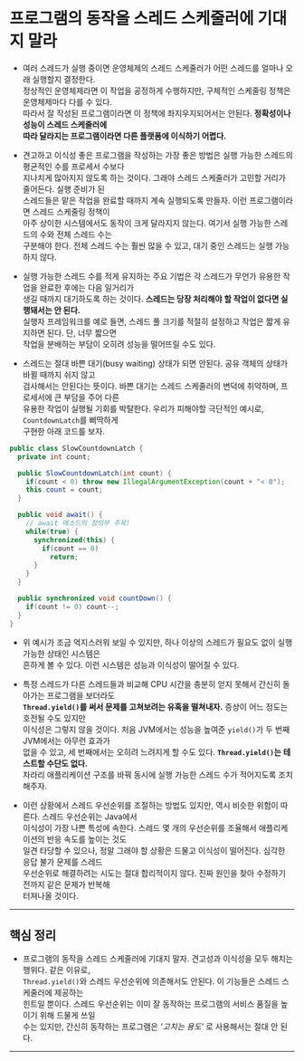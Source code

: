 # 프로그램의 동작을 스레드 스케줄러에 기대지 말라

- 여러 스레드가 실행 중이면 운영체제의 스레드 스케줄러가 어떤 스레드를 얼마나 오래 실행할지 결정한다.  
  정상적인 운영체제라면 이 작업을 공정하게 수행하지만, 구체적인 스케줄링 정책은 운영체제마다 다를 수 있다.  
  따라서 잘 작성된 프로그램이라면 이 정책에 좌지우지되어서는 안된다. **정확성이나 성능이 스레드 스케줄러에**  
  **따라 달라지는 프로그램이라면 다른 플랫폼에 이식하기 어렵다.**

- 견고하고 이식성 좋은 프로그램을 작성하는 가장 좋은 방법은 실행 가능한 스레드의 평균적인 수를 프로세서 수보다  
  지나치게 많아지지 않도록 하는 것이다. 그래야 스레드 스케줄러가 고민할 거리가 줄어든다. 실행 준비가 된  
  스레드들은 맡은 작업을 완료할 때까지 계속 실행되도록 만들자. 이런 프로그램이라면 스레드 스케줄링 정책이  
  아주 상이한 시스템에서도 동작이 크게 달라지지 않는다. 여기서 실행 가능한 스레드의 수와 전체 스레드 수는  
  구분해야 한다. 전체 스레드 수는 훨씬 많을 수 있고, 대기 중인 스레드는 실행 가능하지 않다.

- 실행 가능한 스레드 수를 적게 유지하는 주요 기법은 각 스레드가 무언가 유용한 작업을 완료한 후에는 다음 일거리가  
  생길 때까지 대기하도록 하는 것이다. **스레드는 당장 처리해야 할 작업이 없다면 실행돼서는 안 된다.**  
  실행자 프레임워크를 예로 들면, 스레드 풀 크기를 적절히 설정하고 작업은 짧게 유지하면 된다. 단, 너무 짧으면  
  작업을 분배하는 부담이 오히려 성능을 떨어뜨릴 수도 있다.

- 스레드는 절대 바쁜 대기(busy waiting) 상태가 되면 안된다. 공유 객체의 상태가 바뀔 때까지 쉬지 않고  
  검사해서는 안된다는 뜻이다. 바쁜 대기는 스레드 스케줄러의 변덕에 취약하며, 프로세서에 큰 부담을 주어 다른  
  유용한 작업이 실행될 기회를 박탈한다. 우리가 피해야할 극단적인 예시로, `CountdownLatch`를 삐딱하게  
  구현한 아래 코드를 보자.

```java
public class SlowCountdownLatch {
  private int count;

  public SlowCountdownLatch(int count) {
    if(count < 0) throw new IllegalArgumentException(count + "< 0");
    this.count = count;
  }

  public void await() {
    // await 메소드의 정의부 주목!
    while(true) {
      synchronized(this) {
        if(count == 0)
          return;
      }
    }
  }

  public synchronized void countDown() {
    if(count != 0) count--;
  }
}
```

- 위 예시가 조금 억지스러워 보일 수 있지만, 하나 이상의 스레드가 필요도 없이 실행 가능한 상태인 시스템은  
  흔하게 볼 수 있다. 이런 시스템은 성능과 이식성이 떨어질 수 있다.

- 특정 스레드가 다른 스레드들과 비교해 CPU 시간을 충분히 얻지 못해서 간신히 돌아가는 프로그램을 보더라도  
  **`Thread.yield()`를 써서 문제를 고쳐보려는 유혹을 떨쳐내자.** 증상이 어느 정도는 호전될 수도 있지만  
  이식성은 그렇지 않을 것이다. 처음 JVM에서는 성능을 높여준 `yield()`가 두 번째 JVM에서는 아무런 효과가  
  없을 수 있고, 세 번째에서는 오히려 느려지게 할 수도 있다. **`Thread.yield()`는 테스트할 수단도 없다.**  
  차라리 애플리케이션 구조를 바꿔 동시에 실행 가능한 스레드 수가 적어지도록 조치해주자.

- 이런 상황에서 스레드 우선순위를 조절하는 방법도 있지만, 역시 비슷한 위험이 따른다. 스레드 우선순위는 Java에서  
  이식성이 가장 나쁜 특성에 속한다. 스레드 몇 개의 우선순위를 조율해서 애플리케이션의 반응 속도를 높이는 것도  
  일견 타당할 수 있으나, 정말 그래야 할 상황은 드물고 이식성이 떨어진다. 심각한 응답 불가 문제를 스레드  
  우선순위로 해결하려는 시도는 절대 합리적이지 않다. 진짜 원인을 찾아 수정하기 전까지 같은 문제가 반복해  
  터져나올 것이다.

---

## 핵심 정리

- 프로그램의 동작을 스레드 스케줄러에 기대지 말자. 견고성과 이식성을 모두 해치는 행위다. 같은 이유로,  
  `Thread.yield()`와 스레드 우선순위에 의존해서도 안된다. 이 기능들은 스레드 스케줄러에 제공하는  
  힌트일 뿐이다. 스레드 우선순위는 이미 잘 동작하는 프로그램의 서비스 품질을 높이기 위해 드물게 쓰일  
  수는 있지만, 간신히 동작하는 프로그램은 _'고치는 용도'_ 로 사용해서는 절대 안 된다.

---

